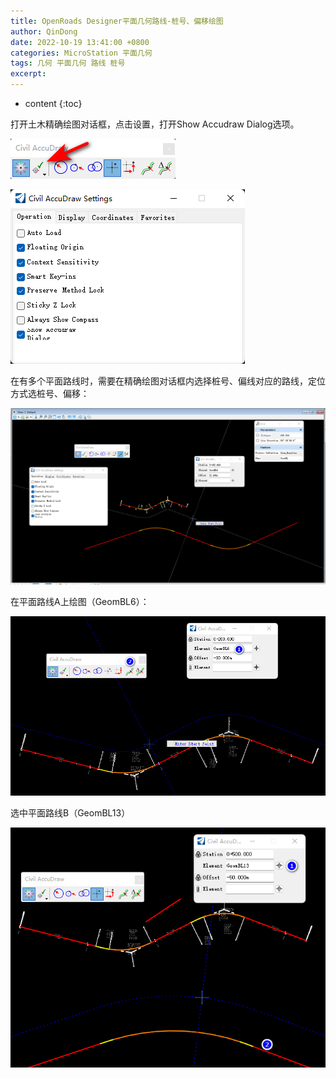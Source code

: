 ```yaml
---
title: OpenRoads Designer平面几何路线-桩号、偏移绘图
author: QinDong
date: 2022-10-19 13:41:00 +0800
categories: MicroStation 平面几何
tags: 几何 平面几何 路线 桩号
excerpt: 
---
```

* content
{:toc}

打开土木精确绘图对话框，点击设置，打开Show Accudraw Dialog选项。

![](/img/2022/2022-10-19-11-22-50.png)

![](/img/2022/2022-10-19-11-23-47.png)

在有多个平面路线时，需要在精确绘图对话框内选择桩号、偏线对应的路线，定位方式选桩号、偏移：

![](/img/2022/2022-10-19-11-25-13.png)

在平面路线A上绘图（GeomBL6）：

![](/img/2022/2022-10-19-11-26-36.png)

选中平面路线B（GeomBL13）

![](/img/2022/2022-10-19-11-28-07.png)